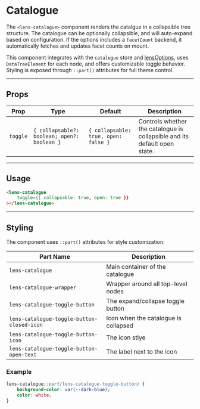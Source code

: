 # Catalogue

The `<lens-catalogue>` component renders the catalgue in a collapsible tree structure. The catalogue can be optionally collapsible, and will auto-expand based on configuration. If the options includes a `facetCount` backend, it automatically fetches and updates facet counts on mount.

This component integrates with the `catalogue` store and [lensOptions](https://samply.github.io/lens/docs/types/LensOptions.html), uses `DataTreeElement` for each node, and offers customizable toggle behavior. Styling is exposed through `::part()` attributes for full theme control.

---

## Props

| Prop     | Type                                        | Default                              | Description                                                               |
| -------- | ------------------------------------------- | ------------------------------------ | ------------------------------------------------------------------------- |
| `toggle` | `{ collapsable?: boolean; open?: boolean }` | `{ collapsable: true, open: false }` | Controls whether the catalogue is collapsible and its default open state. |

---

## Usage

```html
<lens-catalogue
    toggle={{ collapsable: true, open: true }}
></lens-catalogue>
```

---

## Styling

The component uses `::part()` attributes for style customization:

| Part Name                                  | Description                          |
| ------------------------------------------ | ------------------------------------ |
| `lens-catalogue`                           | Main container of the catalogue      |
| `lens-catalogue-wrapper`                   | Wrapper around all top-level nodes   |
| `lens-catalogue-toggle-button`             | The expand/collapse toggle button    |
| `lens-catalogue-toggle-button-closed-icon` | Icon when the catalogue is collapsed |
| `lens-catalogue-toggle-button-icon`        | The icon stlye                       |
| `lens-catalogue-toggle-button-open-text`   | The label next to the icon           |

### Example

```css
lens-catalogue::part(lens-catalogue-toggle-button) {
    background-color: var(--dark-blue);
    color: white;
}
```
